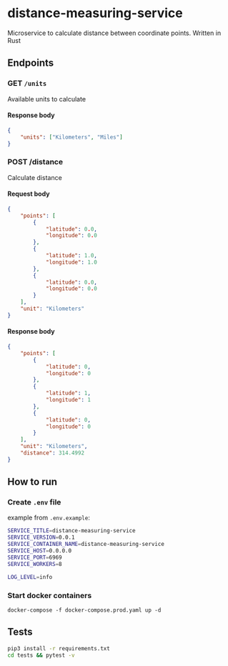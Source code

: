 # distance-measuring-service

Microservice to calculate distance between coordinate points. Written in Rust

## Endpoints

### GET `/units`

Available units to calculate

#### Response body

```json
{
    "units": ["Kilometers", "Miles"]
}
```

### POST /distance

Calculate distance

#### Request body

```json
{
    "points": [
        {
            "latitude": 0.0,
            "longitude": 0.0
        },
        {
            "latitude": 1.0,
            "longitude": 1.0
        },
        {
            "latitude": 0.0,
            "longitude": 0.0
        }
    ],
    "unit": "Kilometers"
}
```

#### Response body

```json
{
    "points": [
        {
            "latitude": 0,
            "longitude": 0
        },
        {
            "latitude": 1,
            "longitude": 1
        },
        {
            "latitude": 0,
            "longitude": 0
        }
    ],
    "unit": "Kilometers",
    "distance": 314.4992
}
```

## How to run

### Create `.env` file

example from `.env.example`:

```bash
SERVICE_TITLE=distance-measuring-service
SERVICE_VERSION=0.0.1
SERVICE_CONTAINER_NAME=distance-measuring-service
SERVICE_HOST=0.0.0.0
SERVICE_PORT=6969
SERVICE_WORKERS=8

LOG_LEVEL=info
```

### Start docker containers

```
docker-compose -f docker-compose.prod.yaml up -d
```

## Tests

```bash
pip3 install -r requirements.txt
cd tests && pytest -v
```
